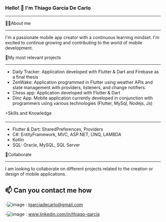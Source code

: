 ### Hello! 👋 I'm Thiago Garcia De Carlo
-------------------------------------------------- -------------------

👨‍💻About me
-------------------------------------------------- -------------------
I'm a passionate mobile app creator with a continuous learning mindset. I'm excited to continue growing and contributing to the world of mobile development.


🔭My most relevant projects
-------------------------------------------------- --------------------
- Daily Tracker: Application developed with Flutter & Dart and Firebase as a final thesis
- ZenWake: Application programmed in Flutter using weather APIs and state management with providers, listeners, and change notifiers.
- Chess app: Application developed with Flutter & Dart 
- Dinc App: Mobile application currently developed in conjunction with programmers using various technologies (Flutter, MySql, Nodejs, Js)

⚡Skills and Knowledge
-------------------------------------------------- -------------------

- Flutter & Dart: SharedPreferences, Providers
- C#: EntityFramework, MVC, ASP.NET, LINQ, LAMBDA
- Kotlin
- SQL: Oracle, MySQL, SQL Server

👥Collaborate
-------------------------------------------------- --------------------
I am looking to collaborate on different projects related to the creation or design of mobile applications.



📫 Can you contact me how
----------------------------------------------------------------------
-![image](https://github.com/thiago-mobile/thiago-mobile/assets/157446380/77dd352b-91d8-42ec-a5f5-aad4b70de60a)
: tgarciadecarlo@gmail.com

-![image](https://github.com/thiago-mobile/thiago-mobile/assets/157446380/062c49b8-f8cb-4066-b48c-014df99c5778)
: www.linkedin.com/in/thiago-garcía


